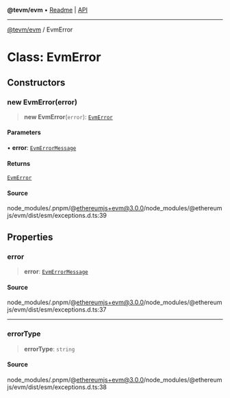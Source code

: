 **@tevm/evm** • [Readme](../README.md) \| [API](../globals.md)

***

[@tevm/evm](../README.md) / EvmError

# Class: EvmError

## Constructors

### new EvmError(error)

> **new EvmError**(`error`): [`EvmError`](EvmError.md)

#### Parameters

• **error**: [`EvmErrorMessage`](../enumerations/EvmErrorMessage.md)

#### Returns

[`EvmError`](EvmError.md)

#### Source

node\_modules/.pnpm/@ethereumjs+evm@3.0.0/node\_modules/@ethereumjs/evm/dist/esm/exceptions.d.ts:39

## Properties

### error

> **error**: [`EvmErrorMessage`](../enumerations/EvmErrorMessage.md)

#### Source

node\_modules/.pnpm/@ethereumjs+evm@3.0.0/node\_modules/@ethereumjs/evm/dist/esm/exceptions.d.ts:37

***

### errorType

> **errorType**: `string`

#### Source

node\_modules/.pnpm/@ethereumjs+evm@3.0.0/node\_modules/@ethereumjs/evm/dist/esm/exceptions.d.ts:38
